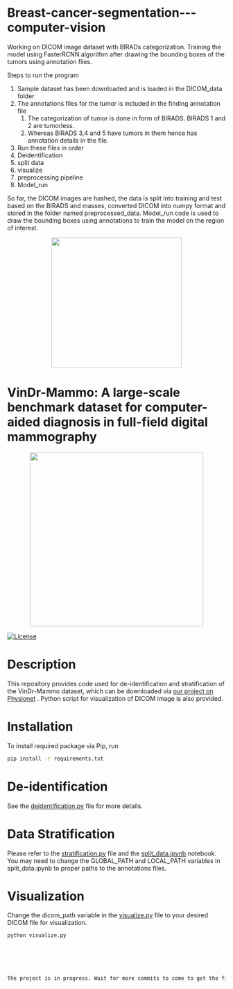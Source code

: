 # Breast-cancer-segmentation---computer-vision
Working on DICOM image dataset with BIRADs categorization. Training the model using FasterRCNN algorithm after drawing the bounding boxes of the tumors using annotation files. 

Steps to run the program
1. Sample dataset has been downloaded and is loaded in the DICOM_data folder
2. The annotations files for the tumor is included in the finding annotation file
   1. The categorization of tumor is done in form of BIRADS. BIRADS 1 and 2 are tumorless.
   2. Whereas BIRADS 3,4 and 5 have tumors in them hence has annotation details in the file.
3. Run these files in order
  1. Deidentification
  2. split data
  3. visualize
  4. preprocessing pipeline
  5. Model_run

So far, the DICOM images are hashed, the data is split into training and test based on the BIRADS and masses, converted DICOM into numpy format and stored in the folder named preprocessed_data. Model_run code is used to draw the bounding boxes using annotations to train the model on the region of interest.

[<p align="center"><img src=".github/logo-VinBigData-2020-ngang-blue.png" width="300"></p>](https://vindr.ai/)
# VinDr-Mammo: A large-scale benchmark dataset for computer-aided diagnosis in full-field digital mammography
[<p align="center"><img src=".github/mammo_thumbnail.png" width="400"></p>](https://vindr.ai/datasets/mammo)

[![License](https://img.shields.io/badge/License-Apache_2.0-blue.svg)](https://opensource.org/licenses/Apache-2.0)

# Description
This repository provides code used for de-identification and stratification of the VinDr-Mammo dataset, which can be downloaded via [our project on Physionet](https://physionet.org/content/vindr-mammo/1.0.0/) . Python script for visualization of DICOM image is also provided.

# Installation

To install required package via Pip, run 
```bash
pip install -r requirements.txt
```

# De-identification
See the [deidentification.py](deidentification.py) file for more details. 

# Data Stratification
Please refer to the [stratification.py](stratification.py) file and the [split_data.ipynb](split_data.ipynb) notebook.
You may need to change the GLOBAL_PATH and LOCAL_PATH variables in split_data.ipynb to proper paths to the annotations files.
# Visualization
Change the dicom_path variable in the [visualize.py](visualize.py) file to your desired DICOM file for visualization.

```bash
python visualize.py






The project is in progress. Wait for more commits to come to get the final application in form of an end-product. 
